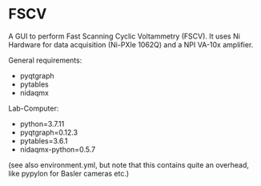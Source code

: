 # FSCV

A GUI to perform Fast Scanning Cyclic Voltammetry (FSCV). It uses Ni Hardware for data acquisition (Ni-PXIe 1062Q) and a NPI VA-10x amplifier.

General requirements:
 - pyqtgraph
 - pytables
 - nidaqmx

Lab-Computer: 
 - python=3.7.11
 - pyqtgraph=0.12.3
 - pytables=3.6.1
 - nidaqmx-python=0.5.7

(see also environment.yml, but note that this contains quite an overhead, like pypylon for Basler cameras etc.)
